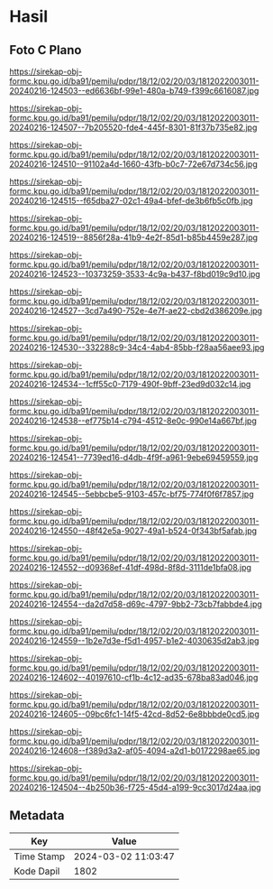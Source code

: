 # Hasil

## Foto C Plano

https://sirekap-obj-formc.kpu.go.id/ba91/pemilu/pdpr/18/12/02/20/03/1812022003011-20240216-124503--ed6636bf-99e1-480a-b749-f399c6616087.jpg

https://sirekap-obj-formc.kpu.go.id/ba91/pemilu/pdpr/18/12/02/20/03/1812022003011-20240216-124507--7b205520-fde4-445f-8301-81f37b735e82.jpg

https://sirekap-obj-formc.kpu.go.id/ba91/pemilu/pdpr/18/12/02/20/03/1812022003011-20240216-124510--91102a4d-1660-43fb-b0c7-72e67d734c56.jpg

https://sirekap-obj-formc.kpu.go.id/ba91/pemilu/pdpr/18/12/02/20/03/1812022003011-20240216-124515--f65dba27-02c1-49a4-bfef-de3b6fb5c0fb.jpg

https://sirekap-obj-formc.kpu.go.id/ba91/pemilu/pdpr/18/12/02/20/03/1812022003011-20240216-124519--8856f28a-41b9-4e2f-85d1-b85b4459e287.jpg

https://sirekap-obj-formc.kpu.go.id/ba91/pemilu/pdpr/18/12/02/20/03/1812022003011-20240216-124523--10373259-3533-4c9a-b437-f8bd019c9d10.jpg

https://sirekap-obj-formc.kpu.go.id/ba91/pemilu/pdpr/18/12/02/20/03/1812022003011-20240216-124527--3cd7a490-752e-4e7f-ae22-cbd2d386209e.jpg

https://sirekap-obj-formc.kpu.go.id/ba91/pemilu/pdpr/18/12/02/20/03/1812022003011-20240216-124530--332288c9-34c4-4ab4-85bb-f28aa56aee93.jpg

https://sirekap-obj-formc.kpu.go.id/ba91/pemilu/pdpr/18/12/02/20/03/1812022003011-20240216-124534--1cff55c0-7179-490f-9bff-23ed9d032c14.jpg

https://sirekap-obj-formc.kpu.go.id/ba91/pemilu/pdpr/18/12/02/20/03/1812022003011-20240216-124538--ef775b14-c794-4512-8e0c-990e14a667bf.jpg

https://sirekap-obj-formc.kpu.go.id/ba91/pemilu/pdpr/18/12/02/20/03/1812022003011-20240216-124541--7739ed16-d4db-4f9f-a961-9ebe69459559.jpg

https://sirekap-obj-formc.kpu.go.id/ba91/pemilu/pdpr/18/12/02/20/03/1812022003011-20240216-124545--5ebbcbe5-9103-457c-bf75-774f0f6f7857.jpg

https://sirekap-obj-formc.kpu.go.id/ba91/pemilu/pdpr/18/12/02/20/03/1812022003011-20240216-124550--48f42e5a-9027-49a1-b524-0f343bf5afab.jpg

https://sirekap-obj-formc.kpu.go.id/ba91/pemilu/pdpr/18/12/02/20/03/1812022003011-20240216-124552--d09368ef-41df-498d-8f8d-3111de1bfa08.jpg

https://sirekap-obj-formc.kpu.go.id/ba91/pemilu/pdpr/18/12/02/20/03/1812022003011-20240216-124554--da2d7d58-d69c-4797-9bb2-73cb7fabbde4.jpg

https://sirekap-obj-formc.kpu.go.id/ba91/pemilu/pdpr/18/12/02/20/03/1812022003011-20240216-124559--1b2e7d3e-f5d1-4957-b1e2-4030635d2ab3.jpg

https://sirekap-obj-formc.kpu.go.id/ba91/pemilu/pdpr/18/12/02/20/03/1812022003011-20240216-124602--40197610-cf1b-4c12-ad35-678ba83ad046.jpg

https://sirekap-obj-formc.kpu.go.id/ba91/pemilu/pdpr/18/12/02/20/03/1812022003011-20240216-124605--09bc6fc1-14f5-42cd-8d52-6e8bbbde0cd5.jpg

https://sirekap-obj-formc.kpu.go.id/ba91/pemilu/pdpr/18/12/02/20/03/1812022003011-20240216-124608--f389d3a2-af05-4094-a2d1-b0172298ae65.jpg

https://sirekap-obj-formc.kpu.go.id/ba91/pemilu/pdpr/18/12/02/20/03/1812022003011-20240216-124504--4b250b36-f725-45d4-a199-9cc3017d24aa.jpg


## Metadata

| Key        | Value               |
| ---------- | ------------------- |
| Time Stamp | 2024-03-02 11:03:47 |
| Kode Dapil | 1802                |




